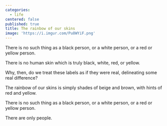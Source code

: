 ```yaml
---
categories:
  - life
centered: false
published: true
title: The rainbow of our skins
image: 'https://i.imgur.com/Pu8WYiF.png'
---
```

There is no such thing
as a black person,
or a white person,
or a red or yellow person.
 
There is no human skin
which is truly black, 
white, red, or yellow.

Why, then,
do we treat these labels
as if they were real,
delineating some real difference?

The rainbow of our skins
is simply shades
of beige and brown,
with hints of red and yellow.

There is no such thing
as a black person,
or a  white person,
or a red or yellow person.

There are only people.
